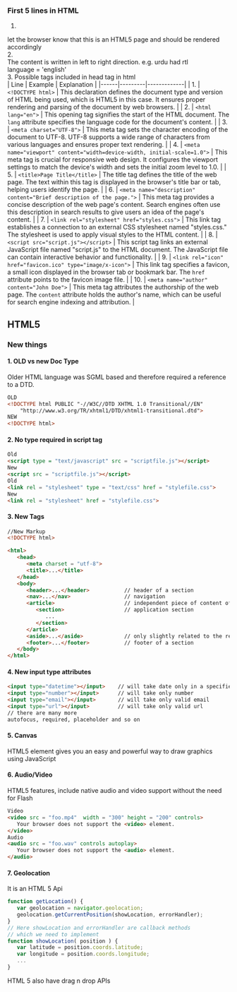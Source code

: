 ### First 5 lines in HTML
1. <!DOCTYPE html -  
let the browser know that this is an HTML5 page and should be rendered accordingly  
2. <html dir="ltr" lang="en">  
The content is written in left to right direction. e.g. urdu had rtl  
language = 'english'  
3. Possible tags included in head tag in html  
| Line | Example | Explanation |
|------|---------|-------------|
| 1.   | `<!DOCTYPE html>` | This declaration defines the document type and version of HTML being used, which is HTML5 in this case. It ensures proper rendering and parsing of the document by web browsers. |
| 2.   | `<html lang="en">` | This opening tag signifies the start of the HTML document. The `lang` attribute specifies the language code for the document's content. |
| 3.   | `<meta charset="UTF-8">` | This meta tag sets the character encoding of the document to UTF-8. UTF-8 supports a wide range of characters from various languages and ensures proper text rendering. |
| 4.   | `<meta name="viewport" content="width=device-width, initial-scale=1.0">` | This meta tag is crucial for responsive web design. It configures the viewport settings to match the device's width and sets the initial zoom level to 1.0. |
| 5.   | `<title>Page Title</title>` | The title tag defines the title of the web page. The text within this tag is displayed in the browser's title bar or tab, helping users identify the page. |
| 6.   | `<meta name="description" content="Brief description of the page.">` | This meta tag provides a concise description of the web page's content. Search engines often use this description in search results to give users an idea of the page's content. |
| 7.   | `<link rel="stylesheet" href="styles.css">` | This link tag establishes a connection to an external CSS stylesheet named "styles.css." The stylesheet is used to apply visual styles to the HTML content. |
| 8.   | `<script src="script.js"></script>` | This script tag links an external JavaScript file named "script.js" to the HTML document. The JavaScript file can contain interactive behavior and functionality. |
| 9.   | `<link rel="icon" href="favicon.ico" type="image/x-icon">` | This link tag specifies a favicon, a small icon displayed in the browser tab or bookmark bar. The `href` attribute points to the favicon image file. |
| 10.  | `<meta name="author" content="John Doe">` | This meta tag attributes the authorship of the web page. The `content` attribute holds the author's name, which can be useful for search engine indexing and attribution. |



## HTML5
### New things
#### 1. OLD vs new Doc Type
Older HTML language was SGML based and therefore required a reference to a DTD.
```HTML
OLD
<!DOCTYPE html PUBLIC "-//W3C//DTD XHTML 1.0 Transitional//EN"
    "http://www.w3.org/TR/xhtml1/DTD/xhtml1-transitional.dtd">
NEW
<!DOCTYPE html>
```
#### 2. No type required in script tag
```HTML
Old
<script type = "text/javascript" src = "scriptfile.js"></script> 
New
<script src = "scriptfile.js"></script>
Old
<link rel = "stylesheet" type = "text/css" href = "stylefile.css">
New
<link rel = "stylesheet" href = "stylefile.css">
```

#### 3. New Tags
```HTML
//New Markup
<!DOCTYPE html> 

<html>  
   <head> 
      <meta charset = "utf-8"> 
      <title>...</title> 
   </head> 
   <body> 
      <header>...</header>           // header of a section
      <nav>...</nav>                 // navigation
      <article>                      // independent piece of content of a document, such as a blog entry or newspaper article.
         <section>                   // application section 
            ... 
         </section> 
      </article>                      
      <aside>...</aside>             // only slightly related to the rest of the page.
      <footer>...</footer>           // footer of a section
   </body> 
</html> 
```

#### 4. New input type attributes
```HTML
<input type="datetime"></input>    // will take date only in a specified format 
<input type="number"></input>      // will take only number
<input type="email"></input>       // will take only valid email
<input type="url"></input>         // will take only valid url
// there are many more
autofocus, required, placeholder and so on
```

#### 5. Canvas
HTML5 element <canvas> gives you an easy and powerful way to draw graphics using JavaScript
#### 6. Audio/Video
HTML5 features, include native audio and video support without the need for Flash  
```HTML
Video
<video src = "foo.mp4"  width = "300" height = "200" controls>
   Your browser does not support the <video> element.   
</video>
Audio
<audio src = "foo.wav" controls autoplay>
   Your browser does not support the <audio> element.   
</audio>
```
#### 7. Geolocation
It is an HTML 5 Api
```javascript
function getLocation() {
   var geolocation = navigator.geolocation;
   geolocation.getCurrentPosition(showLocation, errorHandler);
}
// Here showLocation and errorHandler are callback methods 
// which we need to implement
function showLocation( position ) {
   var latitude = position.coords.latitude;
   var longitude = position.coords.longitude;
   ...
}
```
HTML 5 also have drag n drop APIs